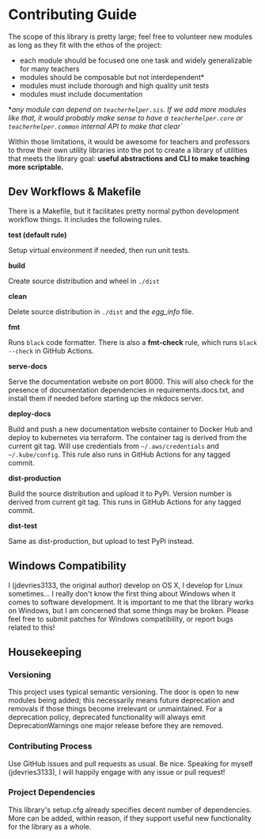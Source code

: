 <!-- NOTE: there is a symlink, so this is *both* /CONTRIBUTING.md and /docs/contributing.md.
           don't use mkdocs-specific stuff, or github-specifc stuff in here,
           because it will break somewhere -->

# Contributing Guide

The scope of this library is pretty large; feel free to volunteer new modules
as long as they fit with the ethos of the project:

- each module should be focused one one task and widely generalizable for many
  teachers
- modules should be composable but not interdependent\*
- modules must include thorough and high quality unit tests
- modules must include documentation

\*_any module can depend on `teacherhelper.sis`. If we add more modules like
that, it would probably make sense to have a `teacherhelper.core` or
`teacherhelper.common` internal API to make that clear`_

Within those limitations, it would be awesome for teachers and
professors to throw their own utility libraries into the pot to create a
library of utilities that meets the library goal: **useful abstractions and CLI
to make teaching more scriptable.**

## Dev Workflows & Makefile

There is a Makefile, but it facilitates pretty normal python development
workflow things. It includes the following rules.

**test (default rule)**

Setup virtual environment if needed, then run unit tests.

**build**

Create source distribution and wheel in `./dist`

**clean**

Delete source distribution in `./dist` and the _egg_info_ file.

**fmt**

Runs `black` code formatter. There is also a **fmt-check** rule, which runs
`black --check` in GitHub Actions.

**serve-docs**

Serve the documentation website on port 8000. This will also check for the
presence of documentation dependencies in requirements.docs.txt, and install
them if needed before starting up the mkdocs server.

**deploy-docs**

Build and push a new documentation website container to Docker Hub and deploy
to kubernetes via terraform. The container tag is derived from the current git
tag. Will use credentials from `~/.aws/credentials` and `~/.kube/config`. This
rule also runs in GitHub Actions for any tagged commit.

**dist-production**

Build the source distribution and upload it to PyPi. Version number is derived
from current git tag. This runs in GitHub Actions for any tagged commit.

**dist-test**

Same as dist-production, but upload to test PyPi instead.

## Windows Compatibility

I (jdevries3133, the original author) develop on OS X, I develop for Linux
sometimes... I really don't know the first thing about Windows when it comes to
software development. It is important to me that the library works on Windows,
but I am concerned that some things may be broken. Please feel free to submit
patches for Windows compatibility, or report bugs related to this!

## Housekeeping

### Versioning

This project uses typical semantic versioning. The door is open to new modules
being added; this necessarily means future deprecation and removals if those
things become irrelevant or unmaintained. For a deprecation policy, deprecated
functionality will always emit DeprecationWarnings one major release before
they are removed.

### Contributing Process

Use GitHub issues and pull requests as usual. Be nice. Speaking for myself
(jdevries3133), I will happily engage with any issue or pull request!

### Project Dependencies

This library's setup.cfg already specifies decent number of dependencies. More
can be added, within reason, if they support useful new functionality for the
library as a whole.
